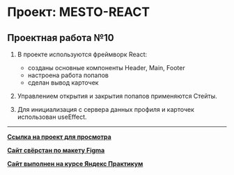 # Проект: MESTO-REACT

## Проектная работа №10

1. В проекте используются фреймворк React:

    - созданы основные компоненты Header, Main, Footer
    - настроена работа попапов
    - сделан вывод карточек
>
2. Управлением открытия и закрытия попапов применяются Стейты.

3. Для инициализация с сервера данных профиля и карточек использован useEffect.
>
***
[**Ссылка на проект для просмотра**](https://balzak1976.github.io/mesto-react/)

[**Сайт свёрстан по макету Figma**](https://www.figma.com/file/2cn9N9jSkmxD84oJik7xL7/JavaScript.-Sprint-4?node-id=0%3A1)

[**Сайт выполнен на курсе Яндекс Практикум**](https://practicum.yandex.ru/profile/web/)